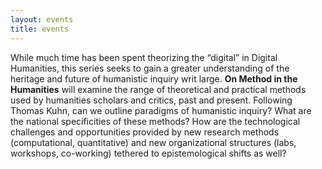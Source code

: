 ```yaml
---
layout: events
title: events
---
```


While much time has been spent theorizing the “digital” in Digital Humanities, this series seeks to gain a greater understanding of the heritage and future of humanistic inquiry writ large. **On Method in the Humanities** will examine the range of theoretical and practical methods used by humanities scholars and critics, past and present. Following Thomas Kuhn, can we outline paradigms of humanistic inquiry? What are the national specificities of these methods? How are the technological challenges and opportunities provided by new research methods (computational, quantitative) and new organizational structures (labs, workshops, co-working) tethered to epistemological shifts as well?